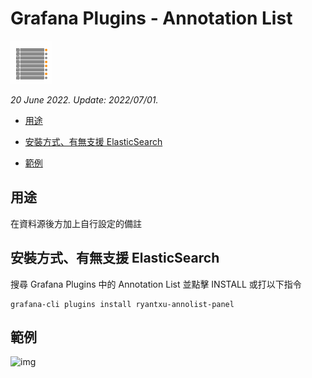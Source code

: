 # Grafana Plugins - Annotation List 

![img](Annotation_List_icon.png)

*20 June 2022. Update: 2022/07/01.*

* [用途](#use)

* [安裝方式、有無支援 ElasticSearch](#install)

* [範例](#example)

<h2 id="use">用途</h2>

在資料源後方加上自行設定的備註

<h2 id="install">安裝方式、有無支援 ElasticSearch</h2>

搜尋 Grafana Plugins 中的 Annotation List 並點擊 INSTALL 或打以下指令

    grafana-cli plugins install ryantxu-annolist-panel

<h2 id="example">範例</h2>

![img](AJAX.png)

